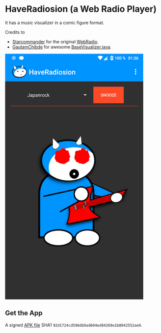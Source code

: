 # HaveRadiosion (a Web Radio Player)

It has a music visualizer in a comic figure format.

Credits to

- [Starcommander](https://github.com/Starcommander) for the original [WebRadio](https://github.com/Starcommander/StreamRadio).
- [GautamChibde](https://github.com/GautamChibde) for awesome [BaseVisualizer.java](https://github.com/GautamChibde/android-audio-visualizer).

![Screenshot](picture.png)

## Get the App

A signed [APK file](https://raw.githubusercontent.com/no-go/StreamRadio/master/app/release/click.dummer.have_radiosion.apk)
SHA1 `92d1724cd596db9ad604ed84269e1b8042552ae9`.